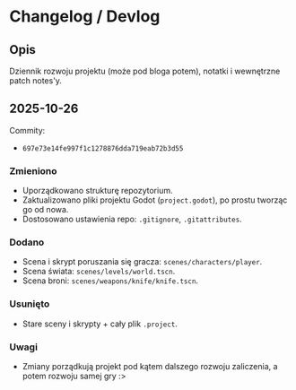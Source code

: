 # Changelog / Devlog

## Opis

Dziennik rozwoju projektu (może pod bloga potem), notatki i wewnętrzne patch notes'y.

## 2025-10-26

Commity:

- `697e73e14fe997f1c1278876dda719eab72b3d55`

### Zmieniono

- Uporządkowano strukturę repozytorium.
- Zaktualizowano pliki projektu Godot (`project.godot`), po prostu tworząc go od nowa.
- Dostosowano ustawienia repo: `.gitignore`, `.gitattributes`.

### Dodano

- Scena i skrypt poruszania się gracza: `scenes/characters/player`.
- Scena świata: `scenes/levels/world.tscn`.
- Scena broni: `scenes/weapons/knife/knife.tscn`.

### Usunięto

- Stare sceny i skrypty + cały plik `.project`.

### Uwagi

- Zmiany porządkują projekt pod kątem dalszego rozwoju zaliczenia, a potem rozwoju samej gry :>

